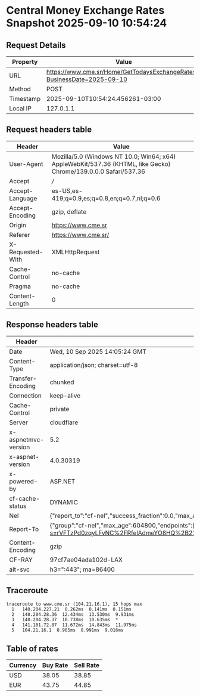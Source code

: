 # Central Money Exchange Rates Snapshot 2025-09-10 10:54:24
## Request Details

| Property | Value |
|----------|-------|
| URL | https://www.cme.sr/Home/GetTodaysExchangeRates/?BusinessDate=2025-09-10 |
| Method | POST |
| Timestamp | 2025-09-10T10:54:24.456261-03:00 |
| Local IP | 127.0.1.1 |
    
## Request headers table

| Header | Value |
|--------|-------|
| User-Agent | Mozilla/5.0 (Windows NT 10.0; Win64; x64) AppleWebKit/537.36 (KHTML, like Gecko) Chrome/139.0.0.0 Safari/537.36 |
| Accept | */* |
| Accept-Language | es-US,es-419;q=0.9,es;q=0.8,en;q=0.7,nl;q=0.6 |
| Accept-Encoding | gzip, deflate |
| Origin | https://www.cme.sr |
| Referer | https://www.cme.sr/ |
| X-Requested-With | XMLHttpRequest |
| Cache-Control | no-cache |
| Pragma | no-cache |
| Content-Length | 0 |

    
## Response headers table
| Header | Value |
|--------|-------|
| Date | Wed, 10 Sep 2025 14:05:24 GMT |
| Content-Type | application/json; charset=utf-8 |
| Transfer-Encoding | chunked |
| Connection | keep-alive |
| Cache-Control | private |
| Server | cloudflare |
| x-aspnetmvc-version | 5.2 |
| x-aspnet-version | 4.0.30319 |
| x-powered-by | ASP.NET |
| cf-cache-status | DYNAMIC |
| Nel | {"report_to":"cf-nel","success_fraction":0.0,"max_age":604800} |
| Report-To | {"group":"cf-nel","max_age":604800,"endpoints":[{"url":"https://a.nel.cloudflare.com/report/v4?s=rVFTzPd0zqyLFvNC%2FRfelAdmeYO8HQ%2B21n50pntA%2BdsW4z2IdLg8tjJsXJlCUsqTRkGjZfCXR%2FERW2JMu2jOHUCpAAP6z9FvZ9A%3D"}]} |
| Content-Encoding | gzip |
| CF-RAY | 97cf7ae04ada102d-LAX |
| alt-svc | h3=":443"; ma=86400 |

## Traceroute 

```
traceroute to www.cme.sr (104.21.16.1), 15 hops max
  1   140.204.227.21  0.262ms  0.141ms  0.151ms 
  2   140.204.28.36  12.434ms  13.530ms  9.931ms 
  3   140.204.28.37  10.738ms  10.635ms  * 
  4   141.101.72.87  11.672ms  14.843ms  11.975ms 
  5   104.21.16.1  8.985ms  8.991ms  9.016ms 

```


## Table of rates

| Currency | Buy Rate | Sell Rate |
|----------|----------|-----------|
| USD | 38.05 | 38.85 |
| EUR | 43.75 | 44.85 |
